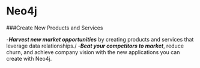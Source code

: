 Neo4j
=================================
###Create New Products and Services

-***Harvest new market opportunities*** by creating products and services that leverage data relationships./
-***Beat your competitors to market***, reduce churn, and achieve company vision with the new applications you can create with Neo4j.
